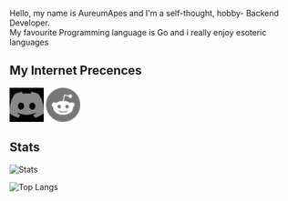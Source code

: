 Hello, my name is AureumApes and I'm a self-thought, hobby- Backend Developer.<br>
My favourite Programming language is Go and i really enjoy esoteric languages

## My Internet Precences
<span>
 <a href="https://discord.com/users/608920482284306434"><img style="filter: invert(100%);-webkit-filter: invert(100%);"height="60" width="60" src="./discord.svg"/></a>
 <a href="https://www.reddit.com/user/AureumApes"><img height="60" width="60" src="./reddit.svg"></a>
</span>
 
## Stats
![Stats](https://github-readme-stats.vercel.app/api?username=AureumApes&show_icons=true&theme=jolly)

![Top Langs](https://github-readme-stats.vercel.app/api/top-langs/?username=AureumApes&theme=jolly&langs_count=3)
